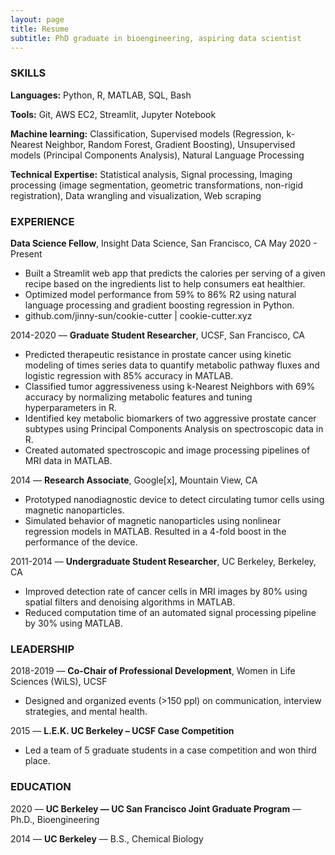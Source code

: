 ```yaml
---
layout: page
title: Resume
subtitle: PhD graduate in bioengineering, aspiring data scientist
---
```


### SKILLS

**Languages:**  Python, R, MATLAB, SQL, Bash

**Tools:** Git, AWS EC2, Streamlit, Jupyter Notebook

**Machine learning:** Classification, Supervised models (Regression, k-Nearest Neighbor, Random Forest, Gradient Boosting), Unsupervised models (Principal Components Analysis), Natural Language Processing

**Technical Expertise:** Statistical analysis, Signal processing, Imaging processing (image segmentation, geometric transformations, non-rigid registration), Data wrangling and visualization, Web scraping

### EXPERIENCE

**Data Science Fellow**, Insight Data Science, San Francisco, CA                           	         	   May 2020 - Present

- Built a Streamlit web app that predicts the calories per serving of a given recipe based on the ingredients list to help consumers eat healthier.
- Optimized model performance from 59% to 86% R2 using natural language processing and gradient boosting regression in Python.
- github.com/jinny-sun/cookie-cutter | cookie-cutter.xyz

2014-2020 –– **Graduate Student Researcher**, UCSF, San Francisco, CA

- Predicted therapeutic resistance in prostate cancer using kinetic modeling of times series data to quantify metabolic pathway fluxes and logistic regression with 85% accuracy in MATLAB.
- Classified tumor aggressiveness using k-Nearest Neighbors with 69% accuracy by normalizing metabolic features and tuning hyperparameters in R. 
- Identified key metabolic biomarkers of two aggressive prostate cancer subtypes using Principal Components Analysis on spectroscopic data in R.
- Created automated spectroscopic and image processing pipelines of MRI data in MATLAB.

2014 –– **Research Associate**, Google[x], Mountain View, CA
- Prototyped nanodiagnostic device to detect circulating tumor cells using magnetic nanoparticles.
- Simulated behavior of magnetic nanoparticles using nonlinear regression models in MATLAB. Resulted in a 4-fold boost in the performance of the device.

2011-2014 –– **Undergraduate Student Researcher**, UC Berkeley, Berkeley, CA

- Improved detection rate of cancer cells in MRI images by 80% using spatial filters and denoising algorithms in MATLAB.
- Reduced computation time of an automated signal processing pipeline by 30% using MATLAB.

### LEADERSHIP

2018-2019 –– **Co-Chair of Professional Development**, Women in Life Sciences (WiLS), UCSF

- Designed and organized events (>150 ppl) on communication, interview strategies, and mental health.

2015 –– **L.E.K. UC Berkeley – UCSF Case Competition**

- Led a team of 5 graduate students in a case competition and won third place.

### EDUCATION
2020 –– **UC Berkeley — UC San Francisco Joint Graduate Program** –– Ph.D., Bioengineering	              

2014 –– **UC Berkeley** –– B.S., Chemical Biology

